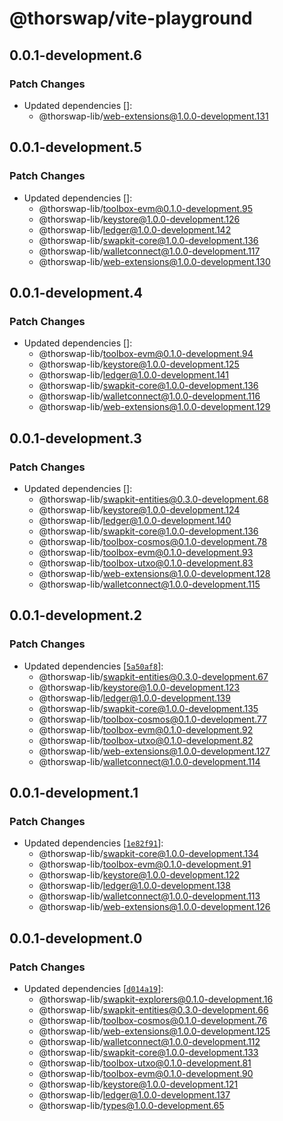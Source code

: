 # @thorswap/vite-playground

## 0.0.1-development.6

### Patch Changes

- Updated dependencies []:
  - @thorswap-lib/web-extensions@1.0.0-development.131

## 0.0.1-development.5

### Patch Changes

- Updated dependencies []:
  - @thorswap-lib/toolbox-evm@0.1.0-development.95
  - @thorswap-lib/keystore@1.0.0-development.126
  - @thorswap-lib/ledger@1.0.0-development.142
  - @thorswap-lib/swapkit-core@1.0.0-development.136
  - @thorswap-lib/walletconnect@1.0.0-development.117
  - @thorswap-lib/web-extensions@1.0.0-development.130

## 0.0.1-development.4

### Patch Changes

- Updated dependencies []:
  - @thorswap-lib/toolbox-evm@0.1.0-development.94
  - @thorswap-lib/keystore@1.0.0-development.125
  - @thorswap-lib/ledger@1.0.0-development.141
  - @thorswap-lib/swapkit-core@1.0.0-development.136
  - @thorswap-lib/walletconnect@1.0.0-development.116
  - @thorswap-lib/web-extensions@1.0.0-development.129

## 0.0.1-development.3

### Patch Changes

- Updated dependencies []:
  - @thorswap-lib/swapkit-entities@0.3.0-development.68
  - @thorswap-lib/keystore@1.0.0-development.124
  - @thorswap-lib/ledger@1.0.0-development.140
  - @thorswap-lib/swapkit-core@1.0.0-development.136
  - @thorswap-lib/toolbox-cosmos@0.1.0-development.78
  - @thorswap-lib/toolbox-evm@0.1.0-development.93
  - @thorswap-lib/toolbox-utxo@0.1.0-development.83
  - @thorswap-lib/web-extensions@1.0.0-development.128
  - @thorswap-lib/walletconnect@1.0.0-development.115

## 0.0.1-development.2

### Patch Changes

- Updated dependencies [[`5a50af8`](https://github.com/thorswap/SwapKit/commit/5a50af87a3207426cc8dc9da2d7d751148fb89d1)]:
  - @thorswap-lib/swapkit-entities@0.3.0-development.67
  - @thorswap-lib/keystore@1.0.0-development.123
  - @thorswap-lib/ledger@1.0.0-development.139
  - @thorswap-lib/swapkit-core@1.0.0-development.135
  - @thorswap-lib/toolbox-cosmos@0.1.0-development.77
  - @thorswap-lib/toolbox-evm@0.1.0-development.92
  - @thorswap-lib/toolbox-utxo@0.1.0-development.82
  - @thorswap-lib/web-extensions@1.0.0-development.127
  - @thorswap-lib/walletconnect@1.0.0-development.114

## 0.0.1-development.1

### Patch Changes

- Updated dependencies [[`1e82f91`](https://github.com/thorswap/SwapKit/commit/1e82f911773c9211ebe6d540130a22a95a6877b0)]:
  - @thorswap-lib/swapkit-core@1.0.0-development.134
  - @thorswap-lib/toolbox-evm@0.1.0-development.91
  - @thorswap-lib/keystore@1.0.0-development.122
  - @thorswap-lib/ledger@1.0.0-development.138
  - @thorswap-lib/walletconnect@1.0.0-development.113
  - @thorswap-lib/web-extensions@1.0.0-development.126

## 0.0.1-development.0

### Patch Changes

- Updated dependencies [[`d014a19`](https://github.com/thorswap/SwapKit/commit/d014a193596511a1500b5851df78a734c86bb894)]:
  - @thorswap-lib/swapkit-explorers@0.1.0-development.16
  - @thorswap-lib/swapkit-entities@0.3.0-development.66
  - @thorswap-lib/toolbox-cosmos@0.1.0-development.76
  - @thorswap-lib/web-extensions@1.0.0-development.125
  - @thorswap-lib/walletconnect@1.0.0-development.112
  - @thorswap-lib/swapkit-core@1.0.0-development.133
  - @thorswap-lib/toolbox-utxo@0.1.0-development.81
  - @thorswap-lib/toolbox-evm@0.1.0-development.90
  - @thorswap-lib/keystore@1.0.0-development.121
  - @thorswap-lib/ledger@1.0.0-development.137
  - @thorswap-lib/types@1.0.0-development.65
